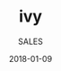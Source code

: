 ---
title: "ivy"
subtitle: "SALES"
customForwardUrl: "https://www.youtube.com/watch?v=ayMze2qoKvc"
displayImg: "https://img.youtube.com/vi/ayMze2qoKvc/0.jpg"
date: "2018-01-09"
newTab: true 
---